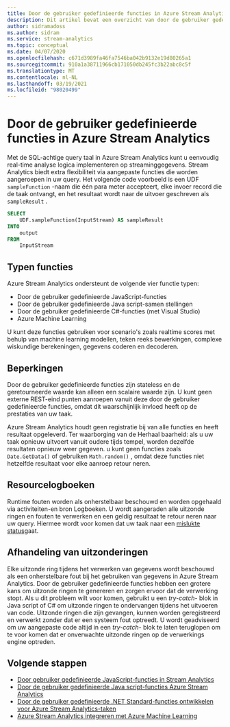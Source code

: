 ```yaml
---
title: Door de gebruiker gedefinieerde functies in Azure Stream Analytics
description: Dit artikel bevat een overzicht van door de gebruiker gedefinieerde functies in Azure Stream Analytics.
author: sidramadoss
ms.author: sidram
ms.service: stream-analytics
ms.topic: conceptual
ms.date: 04/07/2020
ms.openlocfilehash: c671d3989fa46fa7546ba042b9132e19d80265a1
ms.sourcegitcommit: 910a1a38711966cb171050db245fc3b22abc8c5f
ms.translationtype: MT
ms.contentlocale: nl-NL
ms.lasthandoff: 03/19/2021
ms.locfileid: "98020499"
---
```

# <a name="user-defined-functions-in-azure-stream-analytics"></a>Door de gebruiker gedefinieerde functies in Azure Stream Analytics

Met de SQL-achtige query taal in Azure Stream Analytics kunt u eenvoudig real-time analyse logica implementeren op streaminggegevens. Stream Analytics biedt extra flexibiliteit via aangepaste functies die worden aangeroepen in uw query. Het volgende code voorbeeld is een UDF `sampleFunction` -naam die één para meter accepteert, elke invoer record die de taak ontvangt, en het resultaat wordt naar de uitvoer geschreven als `sampleResult` .

```sql
SELECT 
    UDF.sampleFunction(InputStream) AS sampleResult 
INTO 
    output 
FROM 
    InputStream 
```

## <a name="types-of-functions"></a>Typen functies

Azure Stream Analytics ondersteunt de volgende vier functie typen: 

* Door de gebruiker gedefinieerde JavaScript-functies 
* Door de gebruiker gedefinieerde Java script-samen stellingen 
* Door de gebruiker gedefinieerde C#-functies (met Visual Studio) 
* Azure Machine Learning 

U kunt deze functies gebruiken voor scenario's zoals realtime scores met behulp van machine learning modellen, teken reeks bewerkingen, complexe wiskundige berekeningen, gegevens coderen en decoderen. 

## <a name="limitations"></a>Beperkingen

Door de gebruiker gedefinieerde functies zijn stateless en de geretourneerde waarde kan alleen een scalaire waarde zijn. U kunt geen externe REST-eind punten aanroepen vanuit deze door de gebruiker gedefinieerde functies, omdat dit waarschijnlijk invloed heeft op de prestaties van uw taak. 

Azure Stream Analytics houdt geen registratie bij van alle functies en heeft resultaat opgeleverd. Ter waarborging van de Herhaal baarheid: als u uw taak opnieuw uitvoert vanuit oudere tijds tempel, worden dezelfde resultaten opnieuw weer gegeven. u kunt geen functies zoals `Date.GetData()` of gebruiken `Math.random()` , omdat deze functies niet hetzelfde resultaat voor elke aanroep retour neren.  

## <a name="resource-logs"></a>Resourcelogboeken

Runtime fouten worden als onherstelbaar beschouwd en worden opgehaald via activiteiten-en bron Logboeken. U wordt aangeraden alle uitzonde ringen en fouten te verwerken en een geldig resultaat te retour neren naar uw query. Hiermee wordt voor komen dat uw taak naar een [mislukte status](job-states.md)gaat.  

## <a name="exception-handling"></a>Afhandeling van uitzonderingen

Elke uitzonde ring tijdens het verwerken van gegevens wordt beschouwd als een onherstelbare fout bij het gebruiken van gegevens in Azure Stream Analytics. Door de gebruiker gedefinieerde functies hebben een grotere kans om uitzonde ringen te genereren en zorgen ervoor dat de verwerking stopt. Als u dit probleem wilt voor komen, gebruikt u een *try-catch-* blok in Java script of C# om uitzonde ringen te ondervangen tijdens het uitvoeren van code. Uitzonde ringen die zijn gevangen, kunnen worden geregistreerd en verwerkt zonder dat er een systeem fout optreedt. U wordt geadviseerd om uw aangepaste code altijd in een *try-catch-* blok te laten teruglopen om te voor komen dat er onverwachte uitzonde ringen op de verwerkings engine optreden.

## <a name="next-steps"></a>Volgende stappen

* [Door gebruiker gedefinieerde JavaScript-functies in Stream Analytics](stream-analytics-javascript-user-defined-functions.md)
* [Door de gebruiker gedefinieerde Java script-functies Azure Stream Analytics](stream-analytics-javascript-user-defined-aggregates.md)
* [Door de gebruiker gedefinieerde .NET Standard-functies ontwikkelen voor Azure Stream Analytics-taken](stream-analytics-edge-csharp-udf-methods.md)
* [Azure Stream Analytics integreren met Azure Machine Learning](machine-learning-udf.md)
